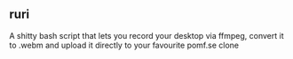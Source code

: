 ## ruri

A shitty bash script that lets you record your desktop via ffmpeg, convert it to .webm and upload it directly to your favourite pomf.se clone

